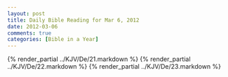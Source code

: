 ```yaml
---
layout: post
title: Daily Bible Reading for Mar 6, 2012
date: 2012-03-06
comments: true
categories: [Bible in a Year]
---
```

{% render_partial ../KJV/De/21.markdown %}
{% render_partial ../KJV/De/22.markdown %}
{% render_partial ../KJV/De/23.markdown %}
